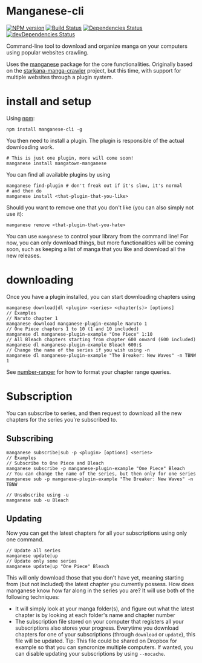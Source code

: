 # Manganese-cli
[![NPM version](http://img.shields.io/npm/v/manganese-cli.svg?style=flat)](https://www.npmjs.com/package/manganese-cli)
[![Build Status](https://travis-ci.org/jfmengels/manganese-cli.png)](https://travis-ci.org/jfmengels/manganese-cli)
[![Dependencies Status](http://img.shields.io/david/jfmengels/manganese-cli.svg?style=flat)](https://david-dm.org/jfmengels/manganese-cli#info=dependencies)
[![devDependencies Status](http://img.shields.io/david/dev/jfmengels/manganese-cli.svg?style=flat)](https://david-dm.org/jfmengels/manganese-cli#info=devDependencies)

Command-line tool to download and organize manga on your computers using popular websites crawling.

Uses the [manganese](https://github.com/jfmengels/manganese) package for the core functionalities. Originally based on the [starkana-manga-crawler](https://github.com/jfmengels/starkana-manga-crawler) project, but this time, with support for multiple websites through a plugin system.

# install and setup

Using [npm](http://npmjs.org):

```
npm install manganese-cli -g
```

You then need to install a plugin. The plugin is responsible of the actual downloading work.

```
# This is just one plugin, more will come soon!
manganese install mangatown-manganese
```

You can find all available plugins by using
```
manganese find-plugin # don't freak out if it's slow, it's normal
# and then do
manganese install <that-plugin-that-you-like>
```

Should you want to remove one that you don't like (you can also simply not use it):
```
manganese remove <that-plugin-that-you-hate>
```

You can use `manganese` to control your library from the command line!
For now, you can only download things, but more functionalities will be coming soon, such as keeping a list of manga that you like and download all the new releases.

# downloading

Once you have a plugin installed, you can start downloading chapters using
```
manganese download|dl <plugin> <series> <chapter(s)> [options] 
// Examples
// Naruto chapter 1
manganese download manganese-plugin-example Naruto 1
// One Piece chapters 1 to 10 (1 and 10 included)
manganese dl manganese-plugin-example "One Piece" 1:10
// All Bleach chapters starting from chapter 600 onward (600 included)
manganese dl manganese-plugin-example Bleach 600:$
// Change the name of the series if you wish using -n
manganese dl manganese-plugin-example "The Breaker: New Waves" -n TBNW 1 
```
See [number-ranger](https://github.com/jfmengels/number-ranger) for how to format your chapter range queries.

# Subscription

You can subscribe to series, and then request to download all the new chapters for the series you're subscribed to.

## Subscribing

```
manganese subscribe|sub -p <plugin> [options] <series>
// Examples
// Subscribe to One Piece and Bleach
manganese subscribe -p manganese-plugin-example "One Piece" Bleach
// You can change the name of the series, but then only for one series
manganese sub -p manganese-plugin-example "The Breaker: New Waves" -n TBNW

// Unsubscribe using -u
manganese sub -u Bleach
```

## Updating

Now you can get the latest chapters for all your subscriptions using only one command.

```
// Update all series
manganese update|up
// Update only some series
manganese update|up "One Piece" Bleach
```

This will only download those that you don't have yet, meaning starting from (but not included) the latest chapter you currently possess.
How does manganese know how far along in the series you are? It will use both of the following techniques:
* It will simply look at your manga folder(s), and figure out what the latest chapter is by looking at each folder's name and chapter number
* The subscription file stored on your computer that registers all your subscriptions also stores your progress. Everytime you download chapters for one of your subscriptions (through `download` or `update`), this file will be updated. Tip: This file could be shared on Dropbox for example so that you can syncronize multiple computers. If wanted, you can disable updating your subscriptions by using `--nocache`.
